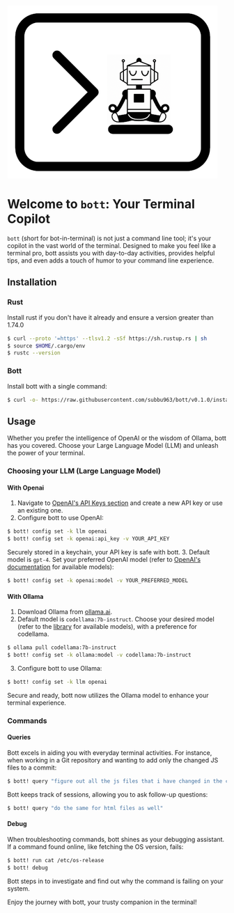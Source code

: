 ![bott](./bott.png)
# Welcome to `bott`: Your Terminal Copilot
`bott` (short for bot-in-terminal) is not just a command line tool; it's your copilot in the vast world of the terminal. Designed to make you feel like a terminal pro, bott assists you with day-to-day activities, provides helpful tips, and even adds a touch of humor to your command line experience.
## Installation
### Rust
Install rust if you don't have it already and ensure a version greater than 1.74.0
```bash
$ curl --proto '=https' --tlsv1.2 -sSf https://sh.rustup.rs | sh
$ source $HOME/.cargo/env
$ rustc --version
```
### Bott
Install bott with a single command:
```bash
$ curl -o- https://raw.githubusercontent.com/subbu963/bott/v0.1.0/install.sh | bash 
```

## Usage
Whether you prefer the intelligence of OpenAI or the wisdom of Ollama, bott has you covered. Choose your Large Language Model (LLM) and unleash the power of your terminal.
### Choosing your LLM (Large Language Model)
#### With Openai
1. Navigate to [OpenAI's API Keys section](https://platform.openai.com/api-keys) and create a new API key or use an existing one.
2. Configure bott to use OpenAI:
```bash
$ bott! config set -k llm openai
$ bott! config set -k openai:api_key -v YOUR_API_KEY
```
Securely stored in a keychain, your API key is safe with bott.
3. Default model is `gpt-4`. Set your preferred OpenAI model (refer to [OpenAI's documentation](https://platform.openai.com/docs/models/gpt-4-and-gpt-4-turbo) for available models):
```bash
$ bott! config set -k openai:model -v YOUR_PREFERRED_MODEL
```
#### With Ollama
1. Download Ollama from [ollama.ai](https://ollama.ai).
2. Default model is `codellama:7b-instruct`. Choose your desired model (refer to the [library](https://ollama.ai/library) for available models), with a preference for codellama.
```bash
$ ollama pull codellama:7b-instruct
$ bott! config set -k ollama:model -v codellama:7b-instruct
```
3. Configure bott to use Ollama:
```bash
$ bott! config set -k llm openai
```
Secure and ready, bott now utilizes the Ollama model to enhance your terminal experience.
### Commands
#### Queries
Bott excels in aiding you with everyday terminal activities. For instance, when working in a Git repository and wanting to add only the changed JS files to a commit:
```bash
$ bott! query "figure out all the js files that i have changed in the current directory and add them to the commit."
```
Bott keeps track of sessions, allowing you to ask follow-up questions:
```bash
$ bott! query "do the same for html files as well"
```
#### Debug
When troubleshooting commands, bott shines as your debugging assistant. If a command found online, like fetching the OS version, fails:
```bash
$ bott! run cat /etc/os-release
$ bott! debug
```
Bott steps in to investigate and find out why the command is failing on your system.

Enjoy the journey with bott, your trusty companion in the terminal!

